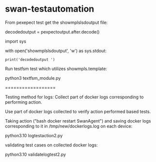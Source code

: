 # swan-testautomation

From pexepect test get the showmplslsdoutput file:

decodedoutput = pexpectoutput.after.decode()

import sys

with open('showmplslsdoutput', 'w') as sys.stdout:

    print('decodedoutput ')

Run testfsm test which utilizes showmpls.template:

python3 textfsm_module.py


==================

Testing method for logs: Collect part of docker logs corresponding to performing action.

Use part of docker logs collected to verify action performed based tests.


Taking action ("bash docker restart SwanAgent")
and saving docker logs corresponding to it in /tmp/new/dockerlogs.log on each device:

python3.10 logtestaction2.py

validating test cases on collected docker logs:

python3.10 validatelogtest2.py

